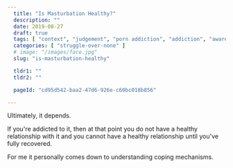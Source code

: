 ```yaml
---
  title: "Is Masturbation Healthy?"
  description: ""
  date: 2019-08-27
  draft: true
  tags: [ "context", "judgement", "porn addiction", "addiction", "awareness", "awareness exercises", "perspective", "nofap", "neverfap", "neverfap deluxe" ]
  categories: [ "struggle-over-none" ]
  # image: "/images/face.jpg"
  slug: "is-masturbation-healthy"

  tldr1: ""
  tldr2: ""

  pageId: "cd95d542-baa2-47d6-926e-c60bc018b856"

---
```


Ultimately, it depends. 

If you're addicted to it, then at that point you do not have a healthy relationship with it and you cannot have a healthy relationship until you've fully recovered.

For me it personally comes down to understanding coping mechanisms.

